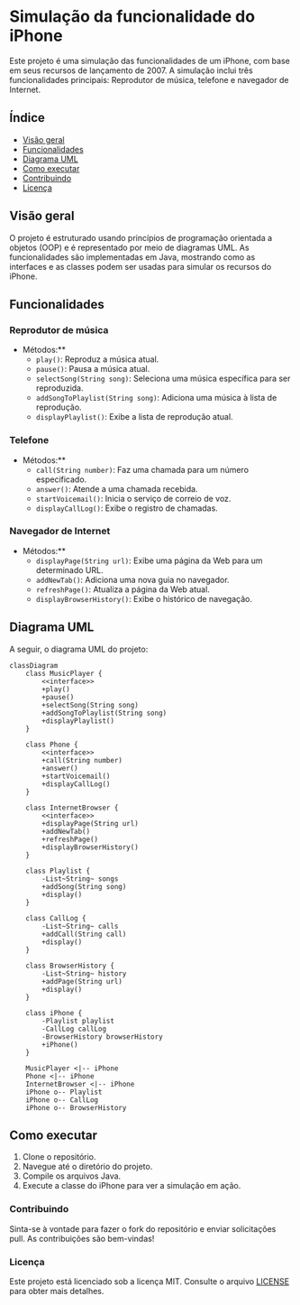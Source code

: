 # Simulação da funcionalidade do iPhone

Este projeto é uma simulação das funcionalidades de um iPhone, com base em seus recursos de lançamento de 2007. A simulação inclui três funcionalidades principais: Reprodutor de música, telefone e navegador de Internet.

## Índice
- [Visão geral](#visão-geral)
- [Funcionalidades](#funcionalidades)
- [Diagrama UML](#diagrama-uml)
- [Como executar](#como-executar)
- [Contribuindo](#contribuindo)
- [Licença](#licença)

## Visão geral

O projeto é estruturado usando princípios de programação orientada a objetos (OOP) e é representado por meio de diagramas UML. As funcionalidades são implementadas em Java, mostrando como as interfaces e as classes podem ser usadas para simular os recursos do iPhone.

## Funcionalidades

### Reprodutor de música
- Métodos:**
    - `play()`: Reproduz a música atual.
    - `pause()`: Pausa a música atual.
    - `selectSong(String song)`: Seleciona uma música específica para ser reproduzida.
    - `addSongToPlaylist(String song)`: Adiciona uma música à lista de reprodução.
    - `displayPlaylist()`: Exibe a lista de reprodução atual.

### Telefone
- Métodos:**
    - `call(String number)`: Faz uma chamada para um número especificado.
    - `answer()`: Atende a uma chamada recebida.
    - `startVoicemail()`: Inicia o serviço de correio de voz.
    - `displayCallLog()`: Exibe o registro de chamadas.

### Navegador de Internet
- Métodos:**
    - `displayPage(String url)`: Exibe uma página da Web para um determinado URL.
    - `addNewTab()`: Adiciona uma nova guia no navegador.
    - `refreshPage()`: Atualiza a página da Web atual.
    - `displayBrowserHistory()`: Exibe o histórico de navegação.

## Diagrama UML

A seguir, o diagrama UML do projeto:


```mermaid
classDiagram
    class MusicPlayer {
        <<interface>>
        +play()
        +pause()
        +selectSong(String song)
        +addSongToPlaylist(String song)
        +displayPlaylist()
    }
    
    class Phone {
        <<interface>>
        +call(String number)
        +answer()
        +startVoicemail()
        +displayCallLog()
    }
    
    class InternetBrowser {
        <<interface>>
        +displayPage(String url)
        +addNewTab()
        +refreshPage()
        +displayBrowserHistory()
    }
    
    class Playlist {
        -List~String~ songs
        +addSong(String song)
        +display()
    }
    
    class CallLog {
        -List~String~ calls
        +addCall(String call)
        +display()
    }
    
    class BrowserHistory {
        -List~String~ history
        +addPage(String url)
        +display()
    }
    
    class iPhone {
        -Playlist playlist
        -CallLog callLog
        -BrowserHistory browserHistory
        +iPhone()
    }

    MusicPlayer <|-- iPhone
    Phone <|-- iPhone
    InternetBrowser <|-- iPhone
    iPhone o-- Playlist
    iPhone o-- CallLog
    iPhone o-- BrowserHistory
```

## Como executar
1. Clone o repositório.
2. Navegue até o diretório do projeto.
3. Compile os arquivos Java.
4. Execute a classe do iPhone para ver a simulação em ação.

### Contribuindo
Sinta-se à vontade para fazer o fork do repositório e enviar solicitações pull. As contribuições são bem-vindas!

### Licença
Este projeto está licenciado sob a licença MIT. Consulte o arquivo [LICENSE]() para obter mais detalhes.